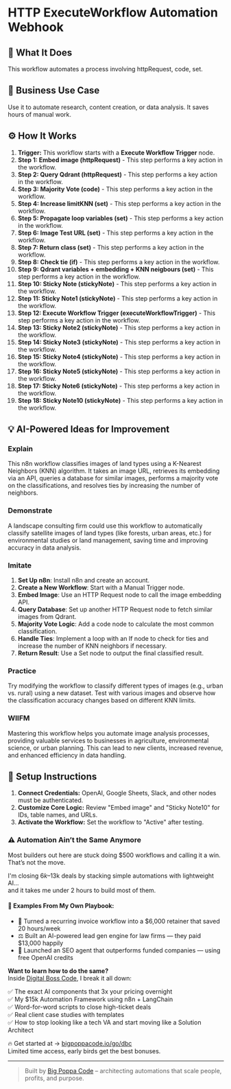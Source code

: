 # HTTP ExecuteWorkflow Automation Webhook

## 🚀 What It Does
This workflow automates a process involving httpRequest, code, set.

## 💼 Business Use Case
Use it to automate research, content creation, or data analysis. It saves hours of manual work.

## ⚙️ How It Works
1.  **Trigger:** This workflow starts with a **Execute Workflow Trigger** node.
2. **Step 1: Embed image (httpRequest)** - This step performs a key action in the workflow.
3. **Step 2: Query Qdrant (httpRequest)** - This step performs a key action in the workflow.
4. **Step 3: Majority Vote (code)** - This step performs a key action in the workflow.
5. **Step 4: Increase limitKNN (set)** - This step performs a key action in the workflow.
6. **Step 5: Propagate loop variables (set)** - This step performs a key action in the workflow.
7. **Step 6: Image Test URL (set)** - This step performs a key action in the workflow.
8. **Step 7: Return class (set)** - This step performs a key action in the workflow.
9. **Step 8: Check tie (if)** - This step performs a key action in the workflow.
10. **Step 9: Qdrant variables + embedding + KNN neigbours (set)** - This step performs a key action in the workflow.
11. **Step 10: Sticky Note (stickyNote)** - This step performs a key action in the workflow.
12. **Step 11: Sticky Note1 (stickyNote)** - This step performs a key action in the workflow.
13. **Step 12: Execute Workflow Trigger (executeWorkflowTrigger)** - This step performs a key action in the workflow.
14. **Step 13: Sticky Note2 (stickyNote)** - This step performs a key action in the workflow.
15. **Step 14: Sticky Note3 (stickyNote)** - This step performs a key action in the workflow.
16. **Step 15: Sticky Note4 (stickyNote)** - This step performs a key action in the workflow.
17. **Step 16: Sticky Note5 (stickyNote)** - This step performs a key action in the workflow.
18. **Step 17: Sticky Note6 (stickyNote)** - This step performs a key action in the workflow.
19. **Step 18: Sticky Note10 (stickyNote)** - This step performs a key action in the workflow.

## 💡 AI-Powered Ideas for Improvement
### Explain
This n8n workflow classifies images of land types using a K-Nearest Neighbors (KNN) algorithm. It takes an image URL, retrieves its embedding via an API, queries a database for similar images, performs a majority vote on the classifications, and resolves ties by increasing the number of neighbors.

### Demonstrate
A landscape consulting firm could use this workflow to automatically classify satellite images of land types (like forests, urban areas, etc.) for environmental studies or land management, saving time and improving accuracy in data analysis.

### Imitate
1. **Set Up n8n**: Install n8n and create an account.
2. **Create a New Workflow**: Start with a Manual Trigger node.
3. **Embed Image**: Use an HTTP Request node to call the image embedding API.
4. **Query Database**: Set up another HTTP Request node to fetch similar images from Qdrant.
5. **Majority Vote Logic**: Add a code node to calculate the most common classification.
6. **Handle Ties**: Implement a loop with an If node to check for ties and increase the number of KNN neighbors if necessary.
7. **Return Result**: Use a Set node to output the final classified result.

### Practice
Try modifying the workflow to classify different types of images (e.g., urban vs. rural) using a new dataset. Test with various images and observe how the classification accuracy changes based on different KNN limits.

### WIIFM
Mastering this workflow helps you automate image analysis processes, providing valuable services to businesses in agriculture, environmental science, or urban planning. This can lead to new clients, increased revenue, and enhanced efficiency in data handling.

## 🔧 Setup Instructions
1. **Connect Credentials:** OpenAI, Google Sheets, Slack, and other nodes must be authenticated.
2. **Customize Core Logic:** Review "Embed image" and "Sticky Note10" for IDs, table names, and URLs.
3. **Activate the Workflow:** Set the workflow to "Active" after testing.

### ⚠️ Automation Ain’t the Same Anymore

Most builders out here are stuck doing $500 workflows and calling it a win.  
That’s not the move.  

I'm closing $6k–$13k deals by stacking simple automations with lightweight AI...  
and it takes me under 2 hours to build most of them.

#### 🧠 Examples From My Own Playbook:
- 🔁 Turned a recurring invoice workflow into a $6,000 retainer that saved 20 hours/week  
- ⚖️ Built an AI-powered lead gen engine for law firms — they paid $13,000 happily  
- 🚀 Launched an SEO agent that outperforms funded companies — using free OpenAI credits  

**Want to learn how to do the same?**  
Inside [Digital Boss Code](https://bigpoppacode.io/go/dbc), I break it all down:

✅ The exact AI components that 3x your pricing overnight  
✅ My $15k Automation Framework using n8n + LangChain  
✅ Word-for-word scripts to close high-ticket deals  
✅ Real client case studies with templates  
✅ How to stop looking like a tech VA and start moving like a Solution Architect  

🔥 Get started at → [bigpoppacode.io/go/dbc](https://bigpoppacode.io/go/dbc)  
Limited time access, early birds get the best bonuses.

---
> Built by [Big Poppa Code](https://bigpoppacode.io) – architecting automations that scale people, profits, and purpose.
